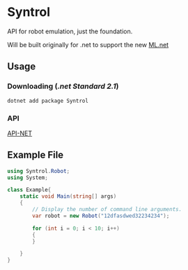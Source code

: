 # Syntrol

API for robot emulation, just the foundation.

Will be built originally for .net to support the new [ML.net](https://dotnet.microsoft.com/apps/machinelearning-ai/ml-dotnet)

## Usage

### Downloading (*.net Standard 2.1*)

`dotnet add package Syntrol`

### API

[API-NET](/api/Syntrol.md)

## Example File

```cs
using Syntrol.Robot;
using System;

class Example{
    static void Main(string[] args)
    {
        // Display the number of command line arguments.
        var robot = new Robot("12dfasdwed32234234");

        for (int i = 0; i < 10; i++)
        {
        }

    }
}
```
